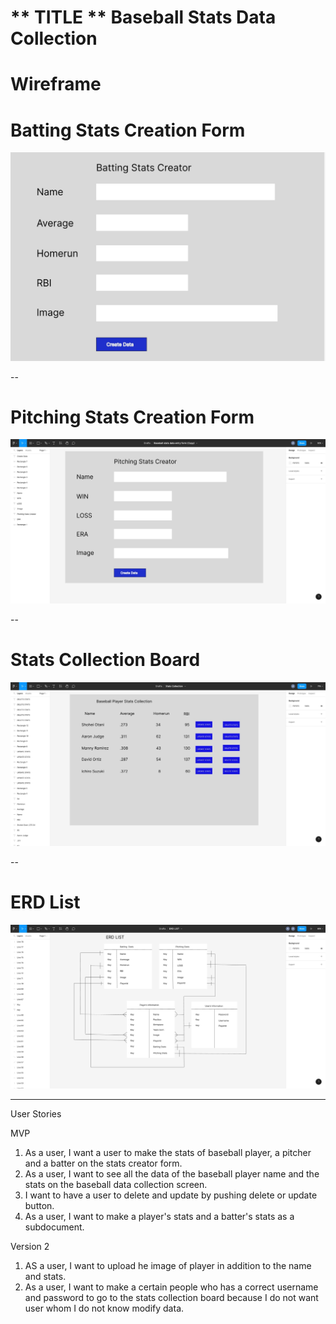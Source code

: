# ** TITLE **  Baseball Stats Data Collection

# Wireframe
# Batting Stats Creation Form
![Wireframe](assets/bat-stats.jpeg)

--
# Pitching Stats Creation Form
![Wireframe](assets/pitch-stats.jpeg)

--
# Stats Collection Board
![Wireframe](assets/stats-collection.jpeg)

--
# ERD List
![Wireframe](assets/ERD.jpeg)



---




User Stories

 MVP
  1. As a user, I want a user to make the stats of baseball player, a pitcher and a batter on the stats creator form.
  2. As a user, I want to see all the data of the baseball player name and the stats on the baseball data collection screen. 
  3. I want to have a user to delete and update by pushing delete or update button.
  4. As a user, I want to make a player's stats and a batter's stats as a subdocument. 

  Version 2
  1. AS a user, I want to upload he image of player in addition to the name and stats.
  2. As a user, I want to make a certain people who has a correct username and password to go to the stats collection board because I do not want user whom I do not know modify data. 





